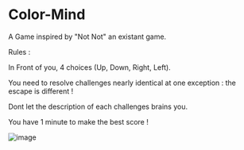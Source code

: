 # Color-Mind

A Game inspired by "Not Not" an existant game.

Rules :

In Front of you, 4 choices (Up, Down, Right, Left).

You need to resolve challenges nearly identical at one exception : the escape is different !

Dont let the description of each challenges brains you.

You have 1 minute to make the best score !

![image](https://user-images.githubusercontent.com/54992385/152708544-c6056ea4-5646-4d11-aa07-748ccf97ba10.png)

